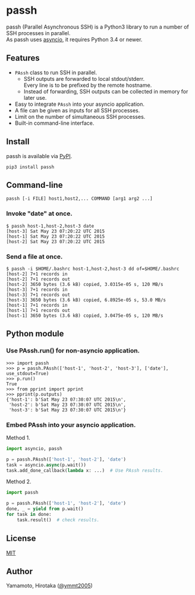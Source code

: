 passh
=====

passh (Parallel Asynchronous SSH) is a Python3 library to run a number of SSH processes in parallel.  
As passh uses [asyncio][], it requires Python 3.4 or newer.

Features
--------

* `PAssh` class to run SSH in parallel.
  * SSH outputs are forwarded to local stdout/stderr.  
    Every line is to be prefixed by the remote hostname.
  * Instead of forwarding, SSH outputs can be collected in memory for later use.
* Easy to integrate `PAssh` into your asyncio application.
* A file can be given as inputs for all SSH processes.
* Limit on the number of simultaneous SSH processes.
* Built-in command-line interface.

Install
-------

passh is available via [PyPI][].

```
pip3 install passh
```

Command-line
------------

```
passh [-i FILE] host1,host2,... COMMAND [arg1 arg2 ...]
```

### Invoke "date" at once.

```
$ passh host-1,host-2,host-3 date
[host-3] Sat May 23 07:20:22 UTC 2015
[host-1] Sat May 23 07:20:22 UTC 2015
[host-2] Sat May 23 07:20:22 UTC 2015
```

### Send a file at once.

```
$ passh -i $HOME/.bashrc host-1,host-2,host-3 dd of=$HOME/.bashrc
[host-2] 7+1 records in
[host-2] 7+1 records out
[host-2] 3650 bytes (3.6 kB) copied, 3.0315e-05 s, 120 MB/s
[host-3] 7+1 records in
[host-3] 7+1 records out
[host-3] 3650 bytes (3.6 kB) copied, 6.8925e-05 s, 53.0 MB/s
[host-1] 7+1 records in
[host-1] 7+1 records out
[host-1] 3650 bytes (3.6 kB) copied, 3.0475e-05 s, 120 MB/s
```

Python module
-------------

### Use PAssh.run() for non-asyncio application.

```
>>> import passh
>>> p = passh.PAssh(['host-1', 'host-2', 'host-3'], ['date'], use_stdout=True)
>>> p.run()
True
>>> from pprint import pprint
>>> pprint(p.outputs)
{'host-1': b'Sat May 23 07:30:07 UTC 2015\n',
 'host-2': b'Sat May 23 07:30:07 UTC 2015\n',
 'host-3': b'Sat May 23 07:30:07 UTC 2015\n'}
```

### Embed PAssh into your asyncio application.

Method 1.

```python
import asyncio, passh

p = passh.PAssh(['host-1', 'host-2'], 'date')
task = asyncio.async(p.wait())
task.add_done_callback(lambda x: ...)  # Use PAssh results.
```

Method 2.

```python
import passh

p = passh.PAssh(['host-1', 'host-2'], 'date')
done, _ = yield from p.wait()
for task in done:
    task.result()  # check results.
```

License
-------

[MIT][]

Author
------

Yamamoto, Hirotaka ([@ymmt2005][])

[asyncio]: https://docs.python.org/3/library/asyncio.html
[PyPI]: https://pypi.python.org/pypi/passh
[MIT]: http://opensource.org/licenses/MIT
[@ymmt2005]: https://github.com/ymmt2005
